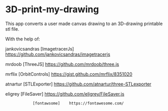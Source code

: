# 3D-print-my-drawing

This app converts a user made canvas drawing to an 3D-drawing printable stl file.

With the help of:

jankovicsandras [ImagetracerJs] https://github.com/jankovicsandras/imagetracerjs

mrdoob          [ThreeJS]       https://github.com/mrdoob/three.js

mrflix          [OrbitControls] https://gist.github.com/mrflix/8351020

atnartur        [STLExporter]   https://github.com/atnartur/three-STLexporter

eligrey         [FileSaver]     https://github.com/eligrey/FileSaver.js

                [fontawsome]    https://fontawesome.com/
